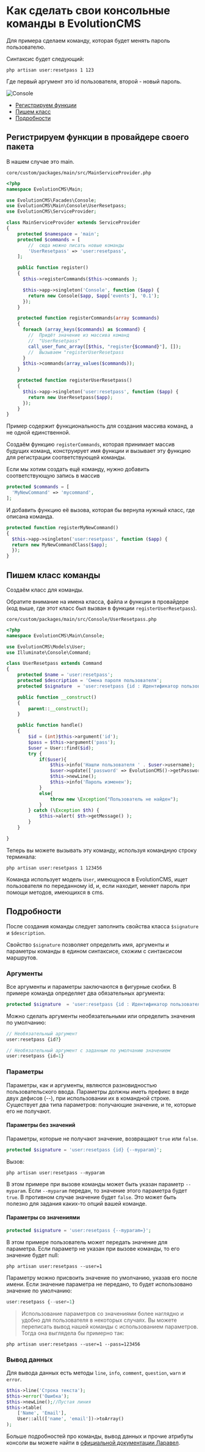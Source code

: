 # Как сделать свои консольные команды в EvolutionCMS

Для примера сделаем команду, которая будет менять пароль пользователю.

Синтаксис будет следующий:

```
php artisan user:resetpass 1 123
```

Где первый аргумент это id пользователя, второй - новый пароль.

![Console](/assets/images/s18.png)

- [Регистрируем функции](#section1)
- [Пишем класс](#section2)
- [Подробности](#section3)

## Регистрируем функции в провайдере своего пакета <a name="section1"></a>

В нашем случае это main.

```
core/custom/packages/main/src/MainServiceProvider.php
```

```php
<?php
namespace EvolutionCMS\Main;

use EvolutionCMS\Facades\Console;
use EvolutionCMS\Main\Console\UserResetpass;
use EvolutionCMS\ServiceProvider;

class MainServiceProvider extends ServiceProvider
{
    protected $namespace = 'main';
    protected $commands = [
        //  сюда можно писать новые команды
        'UserResetpass' => 'user:resetpass',
    ];

    public function register()
    {
      $this->registerCommands($this->commands );

      $this->app->singleton('Console', function ($app) {
        return new Console($app, $app['events'], '0.1');
      });
    }

    protected function registerCommands(array $commands)
    {
      foreach (array_keys($commands) as $command) {
        //  Придёт значение из массива команд
        //  "UserResetpass"
        call_user_func_array([$this, "register{$command}"], []);
        //  Вызываем "registerUserResetpass
      }
      $this->commands(array_values($commands));
    }

    protected function registerUserResetpass()
    {
      $this->app->singleton('user:resetpass', function ($app) {
        return new UserResetpass($app);
      });
    }
}
```

Пример содержит функциональность для создания массива команд, а не одной единственной.

Создаём функцию `registerCommands`, которая принимает массив будущих команд, конструирует имя функции и вызывает эту функцию для регистрации соответствующей команды.

Если мы хотим создать ещё команду, нужно добавить соответствующую запись в массив

```php
protected $commands = [
  'MyNewCommand' => 'mycommand',
];
```

И добавить функцию её вызова, которая бы вернула нужный класс, где описана команда.

```php
protected function registerMyNewCommand()
{
  $this->app->singleton('user:resetpass', function ($app) {
  return new MyNewCommandClass($app);
  });
}
```

## Пишем класс команды <a name="section2"></a>

Создаём класс для команды.

Обратите внимание на имена класса, файла и функции в провайдере (код выше, где этот класс был вызван в функции `registerUserResetpass`).

```
core/custom/packages/main/src/Console/UserResetpass.php
```

```php
<?php
namespace EvolutionCMS\Main\Console;

use EvolutionCMS\Models\User;
use Illuminate\Console\Command;

class UserResetpass extends Command
{
    protected $name = 'user:resetpass';
    protected $description = 'Смена пароля пользователя';
    protected $signature  = 'user:resetpass {id : Идентификатор пользователя}{pass : Новый пароль}';

    public function __construct()
    {
        parent::__construct();
    }

    public function handle()
    {
        $id = (int)$this->argument('id');
        $pass = $this->argument('pass');
        $user = User::find($id);
        try {
            if($user){
                $this->info('Нашли пользователя ' . $user->username);
                $user->update(['password' => EvolutionCMS()->getPasswordHash()->HashPassword($pass)]);
                $this->newLine();
                $this->info('Пароль изменен');
            }
            else{
                throw new \Exception("Пользователь не найден");
            }
        } catch (\Exception $th) {
            $this->alert( $th->getMessage() );
        }
    }

}
```

Теперь вы можете вызывать эту команду, используя командную строку терминала:

```shell
php artisan user:resetpass 1 123456
```

Команда использует модель `User`, имеющуюся в EvolutionCMS, ищет пользователя по переданному id, и, если находит, меняет пароль при помощи методов, имеющихся в cms.

## Подробности <a name="section3"></a>

После создания команды следует заполнить свойства класса `$signature` и `$description`.

Свойство `$signature` позволяет определить имя, аргументы и параметры команды в едином синтаксисе, схожим с синтаксисом маршрутов.

### Аргументы

Все аргументы и параметры заключаются в фигурные скобки. В примере команда определяет два обязательных аргумента:

```php
protected $signature  = 'user:resetpass {id : Идентификатор пользователя}{pass : Новый пароль}';
```

Можно сделать аргументы необязательными или определить значения по умолчанию:

```php
// Необязательный аргумент
user:resetpass {id?}

// Необязательный аргумент с заданным по умолчанию значением
user:resetpass {id=1}
```

### Параметры

Параметры, как и аргументы, являются разновидностью пользовательского ввода. Параметры должны иметь префикс в виде двух дефисов (--), при использовании их в командной строке. Существует два типа параметров: получающие значение, и те, которые его не получают.

#### Параметры без значений

Параметры, которые не получают значение, возвращают `true` или `false`.

```php
protected $signature = 'user:resetpass {id} {--myparam}';
```

Вызов:

```
php artisan user:resetpass --myparam
```

В этом примере при вызове команды может быть указан параметр `--myparam`. Если `--myparam` передан, то значение этого параметра будет `true`. В противном случае значение будет `false`. Это может быть полезно для задания каких-то опций вашей команде.

#### Параметры со значениями

```php
protected $signature = 'user:resetpass {--myparam=}';
```

В этом примере пользователь может передать значение для параметра. Если параметр не указан при вызове команды, то его значение будет null:

```
php artisan user:resetpass --user=1
```

Параметру можно присвоить значение по умолчанию, указав его после имени. Если значение параметра не передано, то будет использовано значение по умолчанию:

```php
user:resetpass {--user=1}
```

> Использование параметров со значениями более наглядно и удобно для пользователя в некоторых случаях. Вы можете переписать вывод нашей команды с использованием параметров. Тогда она выглядела бы примерно так:

```
php artisan user:resetpass --user=1 --pass=123456
```

### Вывод данных

Для вывода данных есть методы `line`, `info`, `comment`, `question`, `warn` и `error`.

```php
$this->line('Строка текста');
$this->error('Ошибка');
$this->newLine();//Пустая линия
$this->table(
    ['Name', 'Email'],
    User::all(['name', 'email'])->toArray()
);
```

Больше подробностей про команды, вывод данных и прочие атрибуты консоли вы можете найти в [официальной документации Ларавел](https://laravel.com/docs/9.x/artisan).

